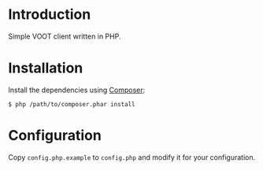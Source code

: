 # Introduction
Simple VOOT client written in PHP.

# Installation
Install the dependencies using [Composer](http://getcomposer.org):

    $ php /path/to/composer.phar install

# Configuration
Copy `config.php.example` to `config.php` and modify it for your configuration.


